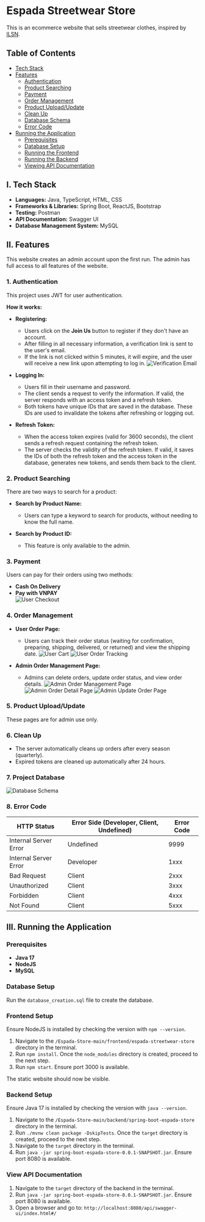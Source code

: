 # Espada Streetwear Store

This is an ecommerce website that sells streetwear clothes, inspired by [ILSN](https://madebyilsn.com).

## Table of Contents

- [Tech Stack](#i-tech-stack)
- [Features](#ii-features)
  - [Authentication](#1-authentication)
  - [Product Searching](#2-product-searching)
  - [Payment](#3-payment)
  - [Order Management](#4-order-management)
  - [Product Upload/Update](#5-product-uploadupdate)
  - [Clean Up](#6-clean-up)
  - [Database Schema](#7-project-database)
  - [Error Code](#8-error-code)
- [Running the Application](#iii-running-the-application)
  - [Prerequisites](#prerequisites)
  - [Database Setup](#database-setup)
  - [Running the Frontend](#frontend-setup)
  - [Running the Backend](#backend-setup)
  - [Viewing API Documentation](#view-api-documentation)

## I. Tech Stack

- **Languages:** Java, TypeScript, HTML, CSS
- **Frameworks & Libraries:** Spring Boot, ReactJS, Bootstrap
- **Testing:** Postman
- **API Documentation:** Swagger UI
- **Database Management System:** MySQL

## II. Features

This website creates an admin account upon the first run. The admin has full access to all features of the website.

### 1. Authentication

This project uses JWT for user authentication.

**How it works:**

- **Registering:**
  - Users click on the **Join Us** button to register if they don't have an account.
  - After filling in all necessary information, a verification link is sent to the user's email.
  - If the link is not clicked within 5 minutes, it will expire, and the user will receive a new link upon attempting to log in.
  ![Verification Email](./readme-img/verification-mail.png)

- **Logging In:**
  - Users fill in their username and password.
  - The client sends a request to verify the information. If valid, the server responds with an access token and a refresh token.
  - Both tokens have unique IDs that are saved in the database. These IDs are used to invalidate the tokens after refreshing or logging out.

- **Refresh Token:**
  - When the access token expires (valid for 3600 seconds), the client sends a refresh request containing the refresh token.
  - The server checks the validity of the refresh token. If valid, it saves the IDs of both the refresh token and the access token in the database, generates new tokens, and sends them back to the client.
  
### 2. Product Searching

There are two ways to search for a product:

- **Search by Product Name:**
  - Users can type a keyword to search for products, without needing to know the full name.

- **Search by Product ID:**
  - This feature is only available to the admin.

### 3. Payment

Users can pay for their orders using two methods:

- **Cash On Delivery**
- **Pay with VNPAY**  
  ![User Checkout](./readme-img/user-checkout.png)

### 4. Order Management

- **User Order Page:**
  - Users can track their order status (waiting for confirmation, preparing, shipping, delivered, or returned) and view the shipping date.
  ![User Cart](./readme-img/user-cart.png)
  ![User Order Tracking](./readme-img/user-order-tracking.png)

- **Admin Order Management Page:**
  - Admins can delete orders, update order status, and view order details.
  ![Admin Order Management Page](./readme-img/admin-order-management.png)
  ![Admin Order Detail Page](./readme-img/admin-order-detail.png)
  ![Admin Update Order Page](./readme-img/admin-order-update.png)

### 5. Product Upload/Update

These pages are for admin use only.

### 6. Clean Up

- The server automatically cleans up orders after every season (quarterly).
- Expired tokens are cleaned up automatically after 24 hours.

### 7. Project Database

![Database Schema](./readme-img/db.png)

### 8. Error Code

| HTTP Status           | Error Side (Developer, Client, Undefined) | Error Code |
|-----------------------|-------------------------------------------|------------|
| Internal Server Error | Undefined                                 | 9999       |
| Internal Server Error | Developer                                 | 1xxx       |
| Bad Request           | Client                                    | 2xxx       |
| Unauthorized          | Client                                    | 3xxx       |
| Forbidden             | Client                                    | 4xxx       |
| Not Found             | Client                                    | 5xxx       |

## III. Running the Application

### Prerequisites

- **Java 17**
- **NodeJS**
- **MySQL**

### Database Setup

Run the `database_creation.sql` file to create the database.

### Frontend Setup

Ensure NodeJS is installed by checking the version with `npm --version`.

1. Navigate to the `/Espada-Store-main/frontend/espada-streetwear-store` directory in the terminal.
2. Run `npm install`. Once the `node_modules` directory is created, proceed to the next step.
3. Run `npm start`. Ensure port 3000 is available.

The static website should now be visible.

### Backend Setup

Ensure Java 17 is installed by checking the version with `java --version`.

1. Navigate to the `/Espada-Store-main/backend/spring-boot-espada-store` directory in the terminal.
2. Run `./mvnw clean package -DskipTests`. Once the `target` directory is created, proceed to the next step.
3. Navigate to the `target` directory in the terminal.
4. Run `java -jar spring-boot-espada-store-0.0.1-SNAPSHOT.jar`. Ensure port 8080 is available.

### View API Documentation

1. Navigate to the `target` directory of the backend in the terminal.
2. Run `java -jar spring-boot-espada-store-0.0.1-SNAPSHOT.jar`. Ensure port 8080 is available.
3. Open a browser and go to: `http://localhost:8080/api/swagger-ui/index.html#/`